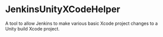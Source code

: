 JenkinsUnityXCodeHelper
=======================

A tool to allow Jenkins to make various basic Xcode project changes to a Unity build Xcode project.
